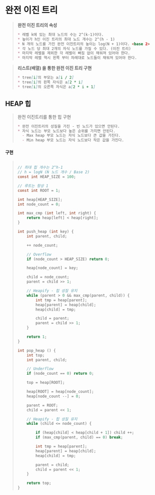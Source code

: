 # 완전 이진 트리

> **완전 이진 트리의 속성**
>
> ~~~markdown
> * 레벨 k에 있는 최대 노드의 수는 2^(k-1)이다.
> * 높이가 h인 이진 트리의 최대 노드 개수는 2^(h - 1)
> * N 개의 노드를 가진 완전 이진트리의 높이는 log(N + 1)이다. <base 2>
> * 각 노드 당 최대 2개의 자식 노드를 가질 수 있다. (이진 트리)
> * 마지막 레벨을 제외한 각 레벨이 빠짐 없이 채워져 있어야 한다.
> * 마지막 레벨 역시 왼쪽 부터 차례대로 노드들이 채워져 있어야 한다.
> ~~~

>**리스트(배열) 을 통한 완전 이진 트리 구현**
>~~~markdown
>* tree[i]의 부모는 a[i / 2]
>* tree[i]의 왼쪽 자식은 a[2 * i]
>* tree[i]의 오른쪽 자식은 a[2 * i + 1]
>~~~



## HEAP 힙 

> 완전 이진트리를 통한 힙 구현
>
> ~~~markdown
> * 완전 이진트리의 성질을 가진 - 빈 노드가 있으면 안된다.
> * 자식 노드는 부모 노드보다 높은 순위를 가지면 안된다.
> 	- Max heap 부모 노드는 자식 노드보다 큰 값을 가진다.
> 	- Min heap 부모 노드는 자식 노드보다 작은 값을 가진다.
> ~~~



#### 구현

> ~~~c
> 
> // 최대 힙 개수는 2^h-1
> // h = logN (N 노드 개수 / Base 2)
> const int HEAP_SIZE = 100;
> 
> // 루트는 항상 1
> const int ROOT = 1;
> 
> int heap[HEAP_SIZE];
> int node_count = 0;
> 
> int max_cmp (int left, int right) {
>     return heap[left] < heap[right];
> }
> 
> int push_heap (int key) {
>     int parent, child;
> 
>     ++ node_count;
> 
>     // Overflow
>     if (node_count > HEAP_SIZE) return 0;
> 
>     heap[node_count] = key;
> 
>     child = node_count;
>     parent = child >> 1;
> 
>     // Heapify - 힙 성질 유지
>     while (parent > 0 && max_cmp(parent, child)) {
>         int tmp = heap[parent];
>         heap[parent] = heap[child];
>         heap[child] = tmp;
> 
>         child = parent;
>         parent = child >> 1;
>     }
> 
>     return 1;
> }
> 
> int pop_heap () {
>     int top;
>     int parent, child;
> 
>     // Underflow
>     if (node_count == 0) return 0;
> 
>     top = heap[ROOT];
> 
>     heap[ROOT] = heap[node_count];
>     heap[node_count --] = 0;
> 
>     parent = ROOT;
>     child = parent << 1;
> 
>     // Heapify - 힙 성질 유지
>     while (child <= node_count) {
> 
>         if (heap[child] < heap[child + 1]) child ++;
>         if (max_cmp(parent, child) == 0) break;
> 
>         int tmp = heap[parent];
>         heap[parent] = heap[child];
>         heap[child] = tmp;
> 
>         parent = child;
>         child = parent << 1;
>     }
> 
>     return top;
> }
> ~~~

